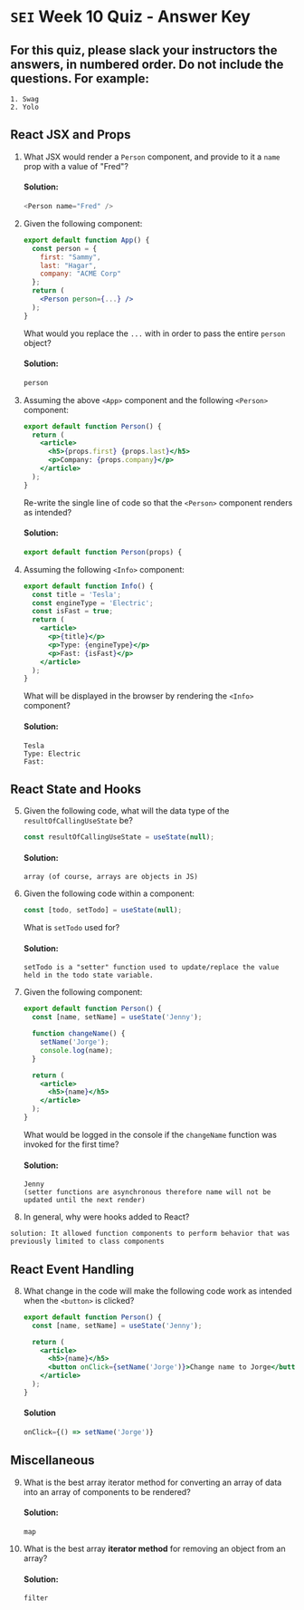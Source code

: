 # `SEI` Week 10 Quiz - Answer Key

## For this quiz, please slack your instructors the answers, in numbered order. Do not include the questions. For example:
    1. Swag
    2. Yolo

## React JSX and Props

1. What JSX would render a `Person` component, and provide to it a `name` prop with a value of "Fred"?

    #### Solution: 

    ```js
    <Person name="Fred" />
    ```

2. Given the following component: 

    ```jsx
    export default function App() {
      const person = {
        first: "Sammy",
        last: "Hagar",
        company: "ACME Corp"
      };
      return (
        <Person person={...} />
      );
    }
    ```

    What would you replace the `...` with in order to pass the entire `person` object?
 
    #### Solution:

    ``` js
    person
    ```

3. Assuming the above `<App>` component and the following `<Person>` component:

    ```jsx
    export default function Person() {
      return (
        <article>
          <h5>{props.first} {props.last}</h5>
          <p>Company: {props.company}</p>
        </article>
      );
    }
    ```

    Re-write the single line of code so that the `<Person>` component renders as intended?

    #### Solution:

    ```jsx
    export default function Person(props) {
    ```

4. Assuming the following `<Info>` component:

    ```jsx
    export default function Info() {
      const title = 'Tesla';
      const engineType = 'Electric';
      const isFast = true;
      return (
        <article>
          <p>{title}</p>
          <p>Type: {engineType}</p>
          <p>Fast: {isFast}</p>
        </article>
      );
    }
    ```

    What will be displayed in the browser by rendering the `<Info>` component?

    #### Solution:

    ```
    Tesla
    Type: Electric
    Fast:
    ```


## React State and Hooks

5. Given the following code, what will the data type of the `resultOfCallingUseState` be?

    ```js 
    const resultOfCallingUseState = useState(null);
    ```

    #### Solution:

    ```
    array (of course, arrays are objects in JS)
    ```

6. Given the following code within a component:

    ```js
    const [todo, setTodo] = useState(null);
    ```

    What is `setTodo` used for?

    #### Solution:

    ```
    setTodo is a "setter" function used to update/replace the value held in the todo state variable.
    ```

7. Given the following component:

    ```jsx
    export default function Person() {
      const [name, setName] = useState('Jenny');

      function changeName() {
        setName('Jorge');
        console.log(name);
      }

      return (
        <article>
          <h5>{name}</h5>
        </article>
      );
    }
    ```

    What would be logged in the console if the `changeName` function was invoked for the first time?

    #### Solution:

    ```
    Jenny
    (setter functions are asynchronous therefore name will not be updated until the next render)
    ```

 7. In general, why were hooks added to React?

``` 
solution: It allowed function components to perform behavior that was previously limited to class components
```

## React Event Handling

8. What change in the code will make the following code work as intended when the `<button>` is clicked?


    ```jsx
    export default function Person() {
      const [name, setName] = useState('Jenny');

      return (
        <article>
          <h5>{name}</h5>
          <button onClick={setName('Jorge')}>Change name to Jorge</button>
        </article>
      );
    }
    ```

    #### Solution

    ```jsx
    onClick={() => setName('Jorge')}
    ```

## Miscellaneous

9. What is the best array iterator method for converting an array of data into an array of components to be rendered?

    #### Solution:

    ```
    map
    ```

10. What is the best array **iterator method** for removing an object from an array?

    #### Solution:

    ```
    filter
    ```
